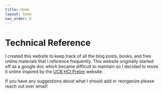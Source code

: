 ```yaml
---
title: Home
layout: home
nav_order: 0
---
```

# Technical Reference

I created this website to keep track of all the blog posts, books, and free online materials that I reference frequently. This website originally started off as a google doc which became difficult to maintain so I decided to move it online inspired by the [UCB HCI Prelim](https://chanwutk.github.io/ucbhciprelim/) website.<br> 

If you have any suggestions about what I should add or reorganize please reach out over email! 
